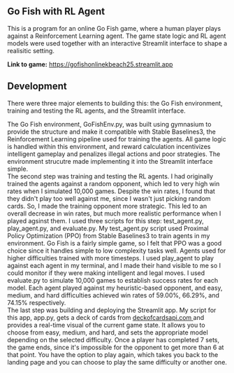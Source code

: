 ## Go Fish with RL Agent
This is a program for an online Go Fish game, where a human player plays against a Reinforcement Learning agent. The game state logic and RL agent models were used together with an interactive Streamlit interface to shape a realisitic setting.  

**Link to game:** https://gofishonlinekbeach25.streamlit.app  

## Development
There were three major elements to building this: the Go Fish environment, training and testing the RL agents, and the Streamlit interface.  

The Go Fish environment, GoFishEnv.py, was built using gymnasium to provide the structure and make it compatible with Stable Baselines3, the Reinforcement Learning pipeline used for training the agents. All game logic is handled within this environment, and reward calculation incentivizes intelligent gameplay and penalizes illegal actions and poor strategies. The environment strucutre made implementing it into the Streamlit interface simple.   
The second step was training and testing the RL agents. I had originally trained the agents against a random opponent, which led to very high win rates when I simulated 10,000 games. Despite the win rates, I found that they didn't play too well against me, since I wasn't just picking random cards. So, I made the training opponent more strategic. This led to an overall decrease in win rates, but much more realistic performance when I played agsinst them. I used three scripts for this step: test_agent.py, play_agent.py, and evaluate.py. My test_agent.py script used Proximal Policy Optimization (PPO) from Stable Baselines3 to train agents in my environment. Go Fish is a fairly simple game, so I felt that PPO was a good choice since it handles simple to low complexity tasks well. Agents used for higher difficulties trained with more timesteps. I used play_agent to play against each agent in my terminal, and I made their hand visible to me so I could monitor if they were making intelligent and legal moves. I used evaluate.py to simulate 10,000 games to establish success rates for each model. Each agent played against my heuristic-based opponent, and easy, medium, and hard difficulties achieved win rates of 59.00%, 66.29%, and 74.15% respectively.  
The last step was building and deploying the Streamlit app. My script for this app, app.py, gets a deck of cards from [deckofcardsapi.com ](https://deckofcardsapi.com) and provides a real-time visual of the current game state. It allows you to choose from easy, medium, and hard, and sets the appropriate model depending on the selected difficulty. Once a player has completed 7 sets, the game ends, since it's impossible for the opponent to get more than 6 at that point. You have the option to play again, which takes you back to the landing page and you can choose to play the same difficulty or another one. 
